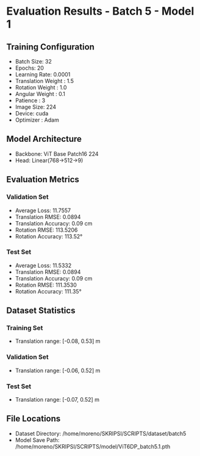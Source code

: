 # Evaluation Results - Batch 5 - Model 1

## Training Configuration
- Batch Size: 32
- Epochs: 20
- Learning Rate: 0.0001
- Translation Weight : 1.5
- Rotation Weight : 1.0
- Angular Weight : 0.1
- Patience : 3
- Image Size: 224
- Device: cuda
- Optimizer : Adam

## Model Architecture
- Backbone: ViT Base Patch16 224
- Head: Linear(768->512->9)

## Evaluation Metrics

### Validation Set
- Average Loss: 11.7557
- Translation RMSE: 0.0894
- Translation Accuracy: 0.09 cm
- Rotation RMSE: 113.5206
- Rotation Accuracy: 113.52°

### Test Set
- Average Loss: 11.5332
- Translation RMSE: 0.0894
- Translation Accuracy: 0.09 cm
- Rotation RMSE: 111.3530
- Rotation Accuracy: 111.35°

## Dataset Statistics
### Training Set
- Translation range: [-0.08, 0.53] m

### Validation Set
- Translation range: [-0.06, 0.52] m

### Test Set
- Translation range: [-0.07, 0.52] m

## File Locations
- Dataset Directory: /home/moreno/SKRIPSI/SCRIPTS/dataset/batch5
- Model Save Path: /home/moreno/SKRIPSI/SCRIPTS/model/ViT6DP_batch5.1.pth
